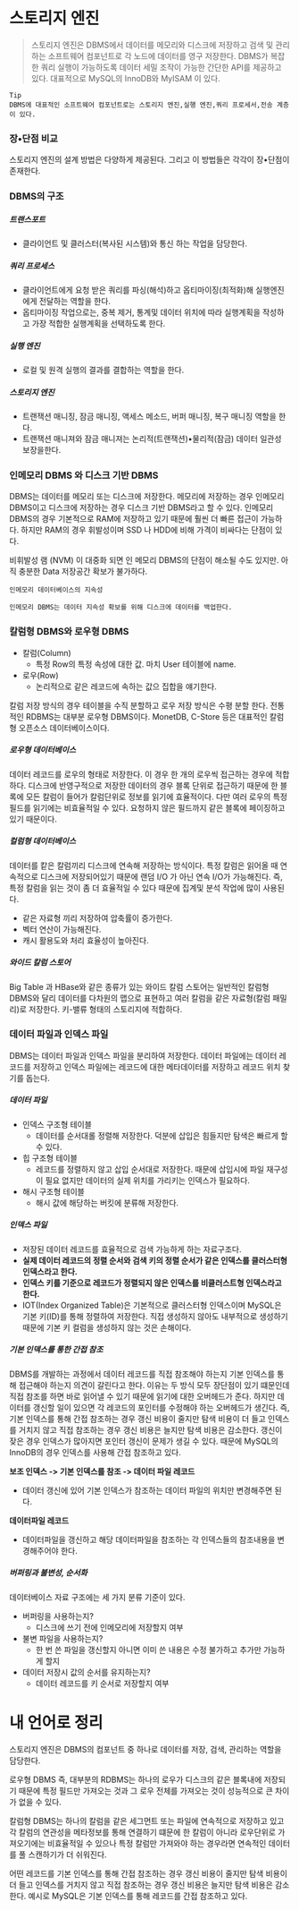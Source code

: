 # 스토리지 엔진 
> 스토리지 엔진은 DBMS에서 데이터를 메모리와 디스크에 저장하고 검색 및 관리하는 소프트웨어 컴포넌트로 각 노드에 데이터를 영구 저장한다. DBMS가 복잡한 쿼리 실행이 가능하도록 데이터 세밀 조작이 가능한 간단한 API를 제공하고 있다. 대표적으로 MySQL의 InnoDB와 MyISAM 이 있다.

	Tip
	DBMS에 대표적인 소프트웨어 컴포넌트로는 스토리지 엔진,실행 엔진,쿼리 프로세서,전송 계층이 있다.

### 장•단점 비교
스토리지 엔진의 설계 방법은 다양하게 제공된다. 그리고 이 방법들은 각각이 장•단점이 존재한다.

### DBMS의 구조

##### 트랜스포트
- 클라이언트 및 클러스터(복사된 시스템)와 통신 하는 작업을 담당한다.

##### 쿼리 프로세스
- 클라이언트에게 요청 받은 쿼리를 파싱(해석)하고 옵티마이징(최적화)해 실행엔진에게 전달하는 역할을 한다.
- 옵티마이징 작업으로는, 중복 제거, 통계및 데이터 위치에 따라 실행계획을 작성하고 가장 적합한 실행계획을 선택하도록 한다.


##### 실행 엔진
- 로컬 및 원격 실행의 결과를 결합하는 역할을 한다.

##### 스토리지 엔진
- 트랜잭션 매니징, 잠금 매니징, 액세스 메소드, 버퍼 매니징, 복구 매니징 역할을 한다. 
- 트랜잭션 매니져와 잠금 매니져는 논리적(트랜잭션)•물리적(잠금) 데이터 일관성 보장을한다.


### 인메모리 DBMS 와 디스크 기반 DBMS
DBMS는 데이터를 메모리 또는 디스크에 저장한다. 메모리에 저장하는 경우 인메모리 DBMS이고 디스크에 저장하는 경우 디스크 기반 DBMS라고 할 수 있다. 인메모리 DBMS의 경우 기본적으로 RAM에 저장하고 있기 때문에 훨씬 더 빠른 접근이 가능하다. 하지만 RAM의 경우 휘발성이며 SSD 나 HDD에 비해 가격이 비싸다는 단점이 있다.

비휘발성 램 (NVM) 이 대중화 되면 인 메모리 DBMS의 단점이 해소될 수도 있지만. 아직 충분한 Data 저장공간 확보가 불가하다.

	인메모리 데이터베이스의 지속성
	
	인메모리 DBMS는 데이터 지속성 확보를 위해 디스크에 데이터를 백업한다. 


### 칼럼형 DBMS와 로우형 DBMS

- 칼럼(Column)
	- 특정 Row의 특정 속성에 대한 값. 마치 User 테이블에 name.
- 로우(Row)
	- 논리적으로 같은 레코드에 속하는 값으 집합을 얘기한다.

칼럼 저장 방식의 경우 테이블을 수직 분할하고 로우 저장 방식은 수평 분할 한다. 전통적인 RDBMS는 대부분 로우형 DBMS이다. MonetDB, C-Store 등은 대표적인 칼럼형 오픈소스 데이터베이스이다.

##### 로우형 데이터베이스
데이터 레코드를 로우의 형태로 저장한다. 이 경우 한 개의 로우씩 접근하는 경우에 적합하다. 디스크에 반영구적으로 저장한 데이터의 경우 블록 단위로 접근하기 때문에 한 블록에 모든 칼럼이 들어가 칼럼단위로 정보를 읽기에 효율적이다. 다만 여러 로우의 특정 필드를 읽기에는 비효율적일 수 있다. 요청하지 않은 필드까지 같은 블록에 페이징하고 있기 때문이다.

##### 컬럼형 데이터베이스
데이터를 캍은 칼럼끼리 디스크에 연속해 저장하는 방식이다. 특정 칼럼은 읽어올 때 연속적으로 디스크에 저장되어있기 때문에 랜덤 I/O 가 아닌 연속 I/O가 가능해진다. 즉, 특정 칼럼을 읽는 것이 좀 더 효율적일 수 있다 때문에 집계및 분석 작업에 많이 사용된다.

- 같은 자료형 끼리 저장하여 압축률이 증가한다. 
- 벡터 연산이 가능해진다.
- 캐시 활용도와 처리 효율성이 높아진다.

##### 와이드 칼럼 스토어
Big Table 과 HBase와 같은 종류가 있는 와이드 칼럼 스토어는 일반적인 칼럼형 DBMS와 달리 데이터를 다차원의 맵으로 표현하고 여러 칼럼을 같은 자료형(칼럼 패밀리)로 저장한다. 키-밸류 형태의 스토리지에 적합하다.


### 데이터 파일과 인덱스 파일
DBMS는 데이터 파일과 인덱스 파일을 분리하여 저장한다. 데이터 파일에는 데이터 레코드를 저장하고 인덱스 파일에는 레코드에 대한 메타데이터를 저장하고 레코드 위치 찾기를 돕는다.

##### 데이터 파일
- 인덱스 구조형 테이블
	- 데이터를 순서대롤 정렬해 저장한다. 덕분에 삽입은 힘들지만 탐색은 빠르게 할 수 있다.
- 힙 구조형 테이블
	- 레코드를 정렬하지 않고 삽입 순서대로 저장한다. 때문에 삽입시에 파일 재구성이 필요 없지만 데이터의 실제 위치를 가리키는 인덱스가 필요하다.
- 해시 구조형 테이블
	- 해시 값에 해당하는 버킷에 분류해 저장한다. 

##### 인덱스 파일
- 저장된 데이터 레코드를 효율적으로 검색 가능하게 하는 자료구조다.
- **실제 데이터 레코드의 정렬 순서와 검색 키의 정렬 순서가 같은 인덱스를 클러스터형 인덱스라고 한다.**
- **인덱스 키를 기준으로 레코드가 정렬되지 않은 인덱스를 비클러스트형 인덱스라고 한다.**
- IOT(Index Organized Table)은 기본적으로 클러스터형 인덱스이며 MySQL은 기본 키(ID)를 통해 정렬하여 저장한다. 직접 생성하지 않아도 내부적으로 생성하기 때문에 기본 키 컬럼을 생성하지 않는 것은 손해이다.

##### 기본 인덱스를 통한 간접 참조
DBMS를 개발하는 과정에서 데이터 레코드를 직접 참조해야 하는지 기본 인덱스를 통해 접근해야 하는지 의견이 갈린다고 한다. 이유는 두 방식 모두 장단점이 있기 떄문인데 직접 참조를 하면 바로 읽어낼 수 있기 때문에 읽기에 대한 오버헤드가 준다. 하지만 데이터를 갱신할 일이 있으면 각 레코드의 포인터를 수정해야 하는 오버헤드가 생긴다. 즉, 기본 인덱스를 통해 간접 참조하는 경우 갱신 비용이 줄지만 탐색 비용이 더 들고 인덱스를 거치지 않고 직접 참조하는 경우 갱신 비용은 늘지만 탐색 비용은 감소한다. 갱신이 잦은 경우 인덱스가 많아지면 포인터 갱신이 문제가 생길 수 있다. 때문에 MySQL의 InnoDB의 경우 인덱스를 사용해 간접 참조하고 있다.

**보조 인덱스 -> 기본 인덱스를 참조 -> 데이터 파일 레코드**
- 데이터 갱신에 있어 기본 인덱스가 참조하는 데이터 파일의 위치만 변경해주면 된다.

**데이터파일 레코드** 
- 데이터파일을 갱신하고 해당 데이터파일을 참조하는 각 인덱스들의 참조내용을 변경해주어야 한다.


##### 버퍼링과 불변성, 순서화
데이터베이스 자료 구조에는 세 가지 분류 기준이 있다.
- 버퍼링을 사용하는지?
	- 디스크에 쓰기 전에 인메모리에 저장할지 여부
- 불변 파일을 사용하는지?
	- 한 번 쓴 파일을 갱신할지 아니면 이미 쓴 내용은 수정 불가하고 추가만 가능하게 할지
- 데이터 저장시 값의 순서를 유지하는지?
	- 데이터 레코드를 키 순서로 저장할지 여부





# 내 언어로 정리
스토리지 엔진은 DBMS의 컴포넌트 중 하나로 데이터를 저장, 검색, 관리하는 역할을 담당한다.

로우형 DBMS 즉, 대부분의 RDBMS는 하나의 로우가 디스크의 같은 블록내에 저장되기 때문에 특정 필드만 가져오는 것과 그 로우 전체를 가져오는 것이 성능적으로 큰 차이가 없을 수 있다.

칼럼형 DBMS는 하나의 칼럼을 같은 세그먼트 또는 파일에 연속적으로 저장하고 있고 각 칼럼의 연관성을 메타정보를 통해 연결하기 떄문에 한 칼럼이 아니라 로우단위로 가져오기에는 비효율적일 수 있으나 특정 칼럼만 가져와야 하는 경우라면 연속적인 데이터를 풀 스캔하기가 더 쉬워진다.

어떤 레코드를 기본 인덱스를 통해 간접 참조하는 경우 갱신 비용이 줄지만 탐색 비용이 더 들고 인덱스를 거치지 않고 직접 참조하는 경우 갱신 비용은 늘지만 탐색 비용은 감소한다. 예시로 MySQL은 기본 인덱스를 통해 레코드를 간접 참조하고 있다.
